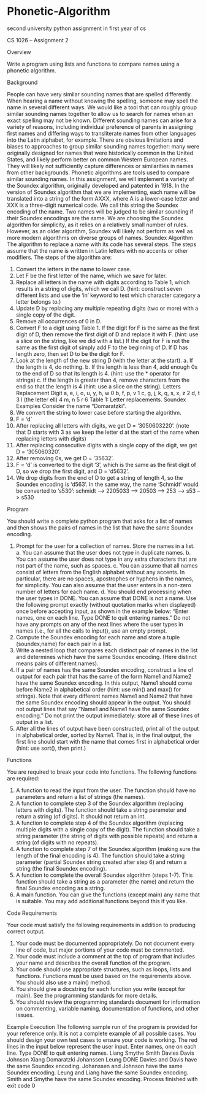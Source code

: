 # Phonetic-Algorithm
second university python assignment in first year of cs

CS 1026 – Assignment 2

Overview

Write a program using lists and functions to compare names using a phonetic algorithm.

Background

People can have very similar sounding names that are spelled differently. When hearing a name without
knowing the spelling, someone may spell the name in several different ways. We would like a tool that
can roughly group similar sounding names together to allow us to search for names when an exact
spelling may not be known.
Different sounding names can arise for a variety of reasons, including individual preference of parents in
assigning first names and differing ways to transliterate names from other languages into the Latin
alphabet, for example. There are obvious limitations and biases to approaches to group similar sounding
names together: many were originally designed for names that were historically common in the United
States, and likely perform better on common Western European names. They will likely not sufficiently
capture differences or similarities in names from other backgrounds.
Phonetic algorithms are tools used to compare similar sounding names. In this assignment, we will
implement a variety of the Soundex algorithm, originally developed and patented in 1918. In the
version of Soundex algorithm that we are implementing, each name will be translated into a string of
the form AXXX, where A is a lower-case letter and XXX is a three-digit numerical code. We call this string
the Soundex encoding of the name. Two names will be judged to be similar sounding if their Soundex
encodings are the same.
We are choosing the Soundex algorithm for simplicity, as it relies on a relatively small number of rules.
However, as an older algorithm, Soundex will likely not perform as well as more modern algorithms on
diverse groups of names.
Soundex Algorithm
The algorithm to replace a name with its code has several steps. The steps assume that the name is
written in Latin letters with no accents or other modifiers. The steps of the algorithm are:
1. Convert the letters in the name to lower case.
2. Let F be the first letter of the name, which we save for later.
3. Replace all letters in the name with digits according to Table 1, which results in a string of digits,
which we call D. (hint: construct seven different lists and use the ‘in’ keyword to test which
character category a letter belongs to.)
4. Update D by replacing any multiple repeating digits (two or more) with a single copy of the digit.
5. Remove all occurrences of 0 in D.
6. Convert F to a digit using Table 1. If the digit for F is the same as the first digit of D, then remove
the first digit of D and replace it with F. (hint: use a slice on the string, like we did with a list.) If
the digit for F is not the same as the first digit of simply add F to the beginning of D. If D has
length zero, then set D to be the digit for F.
7. Look at the length of the new string D (with the letter at the start).
a. If the length is 4, do nothing.
b. If the length is less than 4, add enough 0s to the end of D so that its length is 4. (hint:
use the * operator for strings)
c. If the length is greater than 4, remove characters from the end so that the length is 4
(hint: use a slice on the string).
Letters Replacement Digit
a, e, i, o, u, y, h, w 0
b, f, p, v 1
c, g, j, k, q, s, x, z 2
d, t 3
l (the letter ell) 4
m, n 5
r 6
Table 1: Letter replacements.
Soundex Examples
Consider the name “Domaratzki”.
1. We convert the string to lower case before starting the algorithm.
2. F = ‘d’
3. After replacing all letters with digits, we get D = ‘3050603220’. (note that D starts with 3 as we
keep the letter d at the start of the name when replacing letters with digits)
4. After replacing consecutive digits with a single copy of the digit, we get D = ‘305060320’.
5. After removing 0s, we get D = ‘35632’.
6. F = ‘d’ is converted to the digit ‘3’, which is the same as the first digit of D, so we drop the first
digit, and D = ‘d5632’.
7. We drop digits from the end of D to get a string of length 4, so the Soundex encoding is ‘d563’.
In the same way, the name ‘Schmidt’ would be converted to ‘s530’:
schmidt –> 2205033 –> 20503 –> 253 –> s53 –> s530

Program

You should write a complete python program that asks for a list of names and then shows the pairs of
names in the list that have the same Soundex encoding.
1. Prompt for the user for a collection of names. Store the names in a list.
a. You can assume that the user does not type in duplicate names.
b. You can assume the user does not type in any extra characters that are not part of the
name, such as spaces.
c. You can assume that all names consist of letters from the English alphabet without any
accents. In particular, there are no spaces, apostrophes or hyphens in the names, for
simplicity. You can also assume that the user enters in a non-zero number of letters for
each name.
d. You should end processing when the user types in DONE. You can assume that DONE is
not a name. Use the following prompt exactly (without quotation marks when
displayed) once before accepting input, as shown in the example below:
“Enter names, one on each line. Type DONE to quit entering names.”
Do not have any prompts on any of the next lines where the user types in names (i.e.,
for all the calls to input(), use an empty prompt.
2. Compute the Soundex encoding for each name and store a tuple (soundex,name) for each pair
in a list.
3. Write a nested loop that compares each distinct pair of names in the list and determines which
have the same Soundex encoding. (Here distinct means pairs of different names).
4. If a pair of names has the same Soundex encoding, construct a line of output for each pair that
has the same of the form
Name1 and Name2 have the same Soundex encoding.
In this output, Name1 should come before Name2 in alphabetical order (hint: use min() and
max() for strings). Note that every different names Name1 and Name2 that have the same
Soundex encoding should appear in the output. You should not output lines that say “Name1
and Name1 have the same Soundex encoding.” Do not print the output immediately: store all of
these lines of output in a list.
5. After all the lines of output have been constructed, print all of the output in alphabetical order,
sorted by Name1. That is, in the final output, the first line should start with the name that
comes first in alphabetical order (hint: use sort(), then print.)

Functions

You are required to break your code into functions. The following functions are required:
1. A function to read the input from the user. The function should have no parameters and return
a list of strings (the names).
2. A function to complete step 3 of the Soundex algorithm (replacing letters with digits). The
function should take a string parameter and return a string (of digits). It should not return an int.
3. A function to complete step 4 of the Soundex algorithm (replacing multiple digits with a single
copy of the digit). The function should take a string parameter (the string of digits with possible
repeats) and return a string (of digits with no repeats).
4. A function to complete step 7 of the Soundex algorithm (making sure the length of the final
encoding is 4). The function should take a string parameter (partial Soundex string created after
step 6) and return a string (the final Soundex encoding).
5. A function to complete the overall Soundex algorithm (steps 1-7). This function should take a
string as a parameter (the name) and return the final Soundex encoding as a string.
6. A main function.
You can give the functions (except main) any name that is suitable. You may add additional functions
beyond this if you like.

Code Requirements

Your code must satisfy the following requirements in addition to producing correct output.
1. Your code must be documented appropriately. Do not document every line of code, but major
portions of your code must be commented.
2. Your code must include a comment at the top of program that includes your name and
describes the overall function of the program.
3. Your code should use appropriate structures, such as loops, lists and functions. Functions must
be used based on the requirements above. You should also use a main() method.
4. You should give a docstring for each function you write (except for main). See the programming
standards for more details.
5. You should review the programming standards document for information on commenting,
variable naming, documentation of functions, and other issues.

Example Execution
The following sample run of the program is provided for your reference only. It is not a complete
example of all possible cases. You should design your own test cases to ensure your code is working. The
red lines in the input below represent the user input.
Enter names, one on each line. Type DONE to quit entering names.
Liang
Smythe
Smith
Davies
Davis
Johnson
Xiang
Domaratzki
Johanssen
Leung
DONE
Davies and Davis have the same Soundex encoding.
Johanssen and Johnson have the same Soundex encoding.
Leung and Liang have the same Soundex encoding.
Smith and Smythe have the same Soundex encoding.
Process finished with exit code 0
